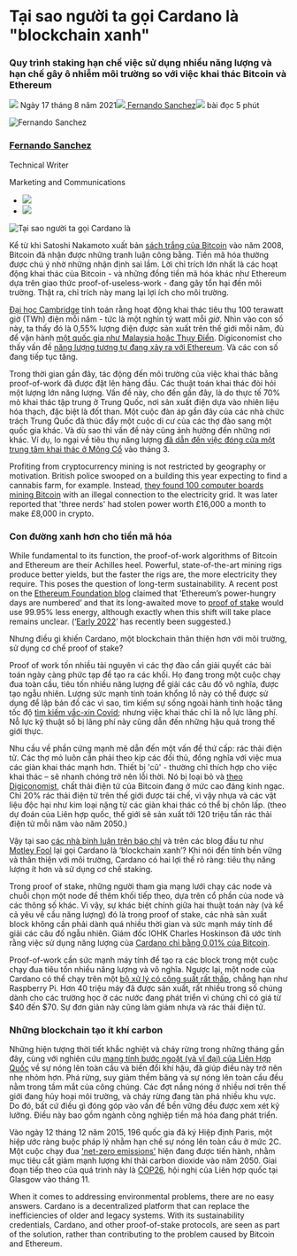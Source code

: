 # Tại sao người ta gọi Cardano là "blockchain xanh"

### **Quy trình staking hạn chế việc sử dụng nhiều năng lượng và hạn chế gây ô nhiễm môi trường so với việc khai thác Bitcoin và Ethereum**

![](img/2021-08-17-why-they-re-calling-cardano-the-green-blockchain.002.png) Ngày 17 tháng 8 năm 2021![](img/2021-08-17-why-they-re-calling-cardano-the-green-blockchain.002.png)[ Fernando Sanchez](tmp//en/blog/authors/fernando-sanchez/page-1/)![](img/2021-08-17-why-they-re-calling-cardano-the-green-blockchain.003.png) bài đọc 5 phút

![Fernando Sanchez](img/2021-08-17-why-they-re-calling-cardano-the-green-blockchain.004.png)[](tmp//en/blog/authors/fernando-sanchez/page-1/)

### [**Fernando Sanchez**](tmp//en/blog/authors/fernando-sanchez/page-1/)

Technical Writer

Marketing and Communications

- ![](img/2021-08-17-why-they-re-calling-cardano-the-green-blockchain.005.png)[](mailto:fernando.sanchez@iohk.io "Email")
- ![](img/2021-08-17-why-they-re-calling-cardano-the-green-blockchain.006.png)[](https://www.linkedin.com/in/linkedinsanchezf/ "LinkedIn")

![Tại sao người ta gọi Cardano là ](img/2021-08-17-why-they-re-calling-cardano-the-green-blockchain.007.jpeg)

Kể từ khi Satoshi Nakamoto xuất bản [sách trắng của Bitcoin](https://bitcoin.org/bitcoin.pdf) vào năm 2008, Bitcoin đã nhận được những tranh luận công bằng. Tiền mã hóa thường được chú ý nhờ những nhận định sai lầm. Lời chỉ trích lớn nhất là các hoạt động khai thác của Bitcoin - và những đồng tiền mã hóa khác như Ethereum dựa trên giao thức proof-of-useless-work - đang gây tổn hại đến môi trường. Thật ra, chỉ trích này mang lại lợi ích cho môi trường.

[Đại học Cambridge](https://cbeci.org/) tính toán rằng hoạt động khai thác tiêu thụ 100 terawatt giờ (TWh) điện mỗi năm - tức là một nghìn tỷ watt mỗi *giờ*. Nhìn vào con số này, ta thấy đó là 0,55% lượng điện được sản xuất trên thế giới mỗi năm, đủ để vận hành [một quốc gia như Malaysia hoặc Thụy Điển](https://hbr.org/2021/05/how-much-energy-does-bitcoin-actually-consume#:~:text=According%20to%20the%20Cambridge%20Center,like%20a%20lot%20of%20energy). Digiconomist cho thấy vấn đề [năng lượng tương tự đang xảy ra với Ethereum](https://digiconomist.net/ethereum-energy-consumption). Và các con số đang tiếp tục tăng.

Trong thời gian gần đây, tác động đến môi trường của việc khai thác bằng proof-of-work đã được đặt lên hàng đầu. Các thuật toán khai thác đòi hỏi một lượng lớn năng lượng. Vấn đề này, cho đến gần đây, là do thực tế 70% mỏ khai thác tập trung ở Trung Quốc, nơi sản xuất điện dựa vào nhiên liệu hóa thạch, đặc biệt là đốt than. Một cuộc đàn áp gần đây của các nhà chức trách Trung Quốc đã thúc đẩy một cuộc di cư của các thợ đào sang một quốc gia khác. Và dù sao thì vấn đề này cũng ảnh hưởng đến những nơi khác. Ví dụ, lo ngại về tiêu thụ năng lượng [đã dẫn đến việc đóng cửa một trung tâm khai thác ở Mông Cổ](https://www.cnbc.com/2021/03/02/china-bitcoin-mining-hub-to-shut-down-cryptocurrency-projects.html) vào tháng 3.

Profiting from cryptocurrency mining is not restricted by geography or motivation. British police swooped on a building this year expecting to find a cannabis farm, for example. Instead, [they found 100 computer boards mining Bitcoin](https://www.bbc.co.uk/news/uk-england-birmingham-57280115) with an illegal connection to the electricity grid. It was later reported that 'three nerds' had stolen power worth £16,000 a month to make £8,000 in crypto.

### **Con đường xanh hơn cho tiền mã hóa**

While fundamental to its function, the proof-of-work algorithms of Bitcoin and Ethereum are their Achilles heel. Powerful, state-of-the-art mining rigs produce better yields, but the faster the rigs are, the more electricity they require. This poses the question of long-term sustainability. A recent post on the [Ethereum Foundation blog](https://blog.ethereum.org/2021/05/18/country-power-no-more/) claimed that ‘Ethereum’s power-hungry days are numbered’ and that its long-awaited move to [proof of stake](https://en.wikipedia.org/wiki/Proof_of_stake) would use 99.95% less energy, although exactly when this shift will take place remains unclear. (‘[Early 2022](https://fortune.com/2021/05/24/ethereum-bitcoin-buterin-carbon-footprint-proof-of-stake/)’ has recently been suggested.)

Nhưng điều gì khiến Cardano, một blockchain thân thiện hơn với môi trường, sử dụng cơ chế proof of stake?

Proof of work tốn nhiều tài nguyên vì các thợ đào cần giải quyết các bài toán ngày càng phức tạp để tạo ra các khối. Họ đang trong một cuộc chạy đua toàn cầu, tiêu tốn nhiều năng lượng để giải các câu đố vô nghĩa, được tạo ngẫu nhiên. Lượng sức mạnh tính toán khổng lồ này có thể được sử dụng để lập bản đồ các vì sao, tìm kiếm sự sống ngoài hành tinh hoặc tăng tốc độ [tìm kiếm vắc-xin Covid](https://www.weforum.org/agenda/2020/03/covid-19-distributed-computing-vaccine/); nhưng việc khai thác chỉ là nỗ lực lãng phí. Nỗ lực kỹ thuật số bị lãng phí này cũng dẫn đến những hậu quả trong thế giới thực.

Nhu cầu về phần cứng mạnh mẽ dẫn đến một vấn đề thứ cấp: rác thải điện tử. Các thợ mỏ luôn cần phải theo kịp các đối thủ, đồng nghĩa với việc mua các giàn khai thác mạnh hơn. Thiết bị 'cũ' - thường chỉ thích hợp cho việc khai thác – sẽ nhanh chóng trở nên lỗi thời. Nó bị loại bỏ và [theo Digiconomist](https://digiconomist.net/bitcoin-electronic-waste-monitor/), chất thải điện tử của Bitcoin đang ở mức cao đáng kinh ngạc. Chỉ 20% rác thải điện tử trên thế giới được tái chế, vì vậy nhựa và các vật liệu độc hại như kim loại nặng từ các giàn khai thác có thể bị chôn lấp. (theo dự đoán của Liên hợp quốc, thế giới sẽ sản xuất tới 120 triệu tấn rác thải điện tử mỗi năm vào năm 2050.)

Vậy tại sao [các nhà bình luận trên báo chí](https://www.independent.co.uk/life-style/gadgets-and-tech/cardano-crypto-bitcoin-elon-musk-b1849021.html) và trên các blog đầu tư như [Motley Fool](https://www.fool.com/investing/2021/06/03/why-cryptocurrency-investors-are-excited-about-car/) lại gọi Cardano là ‘blockchain xanh’? Khi nói đến tính bền vững và thân thiện với môi trường, Cardano có hai lợi thế rõ ràng: tiêu thụ năng lượng ít hơn và sử dụng cơ chế staking.

Trong proof of stake, những người tham gia mạng lưới chạy các node và chuỗi chọn một node để thêm khối tiếp theo, dựa trên cổ phần của node và các thông số khác. Vì vậy, sự khác biệt chính giữa hai thuật toán này (và kể cả yêu về cầu năng lượng) đó là trong proof of stake, các nhà sản xuất block không cần phải dành quá nhiều thời gian và sức mạnh máy tính để giải các câu đố ngẫu nhiên. Giám đốc IOHK Charles Hoskinson đã ước tính rằng việc sử dụng năng lượng của [Cardano chỉ bằng 0,01% của Bitcoin](https://www.independent.co.uk/life-style/gadgets-and-tech/cardano-crypto-bitcoin-elon-musk-b1849021.html).

Proof-of-work cần sức mạnh máy tính để tạo ra các block trong một cuộc chạy đua tiêu tốn nhiều năng lượng và vô nghĩa. Ngược lại, một node của Cardano có thể chạy trên một [bộ xử lý có công suất rất thấp](https://armada-alliance.com/), chẳng hạn như Raspberry Pi. Hơn 40 triệu máy đã được sản xuất, rất nhiều trong số chúng dành cho các trường học ở các nước đang phát triển vì chúng chỉ có giá từ $40 đến $70. Sự đơn giản này cũng làm giảm nhựa và rác thải điện tử.

### **Những blockchain tạo ít khí carbon**

Những hiện tượng thời tiết khắc nghiệt và cháy rừng trong những tháng gần đây, cùng với nghiên cứu [mang tính bước ngoặt (và vĩ đại) của Liên Hợp Quốc](https://www.bbc.co.uk/news/science-environment-58130705) về sự nóng lên toàn cầu và biến đổi khí hậu, đã giúp điều này trở nên nhẹ nhỏm hơn. Phá rừng, suy giảm thềm băng và sự nóng lên toàn cầu đều nằm trong tầm mắt của công chúng. Các đợt nắng nóng ở nhiều nơi trên thế giới đang hủy hoại môi trường, và cháy rừng đang tàn phá nhiều khu vực. Do đó, bất cứ điều gì đóng góp vào vấn đề bền vững đều được xem xét kỹ lưỡng. Điều này bao gồm ngành công nghiệp tiền mã hóa đang phát triển.

Vào ngày 12 tháng 12 năm 2015, 196 quốc gia đã ký Hiệp định Paris, một hiệp ước ràng buộc pháp lý nhằm hạn chế sự nóng lên toàn cầu ở mức 2C. Một cuộc chạy đua ['net-zero emissions'](https://eciu.net/netzerotracker) hiện đang được tiến hành, nhằm mục tiêu cắt giảm mạnh lượng khí thải carbon dioxide vào năm 2050. Giai đoạn tiếp theo của quá trình này là [COP26](https://ukcop26.org/), hội nghị của Liên hợp quốc tại Glasgow vào tháng 11.

When it comes to addressing environmental problems, there are no easy answers. Cardano is a decentralized platform that can replace the inefficiencies of older and legacy systems. With its sustainability credentials, Cardano, and other proof-of-stake protocols, are seen as part of the solution, rather than contributing to the problem caused by Bitcoin and Ethereum.
